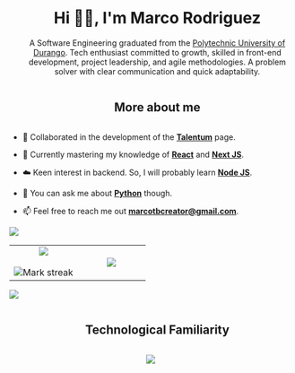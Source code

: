 
<!--h1 without bottom border-->
<div id="user-content-toc">
  <ul align="center">
    <summary><h1 style="display: inline-block">Hi 👋🏼, I'm Marco Rodriguez</h1></summary>
    A Software Engineering graduated from the <a href="http://www.unipolidgo.edu.mx/" rel="nofollow">Polytechnic University of Durango</a>. Tech enthusiast committed to growth, skilled in front-end development, project leadership, and agile methodologies. A problem solver with clear communication and quick adaptability.
  </ul>
</div>


<!--- snake
<div align="center">
  <img  src="https://github.com/1999AZZAR/1999AZZAR/blob/main/resources/img/grid-snake.svg"
       alt="snake" /></a>
</div>
-->

<!--h2 without bottom border-->
<div id="user-content-toc">
  <ul align="center">
    <summary><h2 style="display: inline-block">More about me</h2></summary>
  </ul>
</div>

<!--Intro start-->
- 🔭 Collaborated in the development of the <!-- **<a href="https://gekocards.com/" rel="nofollow">Gekocards</a>** and --> **<a href="https://talentum.club/" rel="nofollow">Talentum</a>** page.

- 🌱 Currently mastering my knowledge of  **<a href="https://react.dev/" rel="nofollow">React</a>** and **<a href="https://nextjs.org/" rel="nofollow">Next JS</a>**.

- ☁️ Keen interest in backend. So, I will probably learn **<a href="https://nodejs.org/en" rel="nofollow">Node JS</a>**.

- 💬 You can ask me about **<a href="https://www.python.org/" rel="nofollow">Python</a>** though. <!-- ,**<a href="https://developer.mozilla.org/en-US/docs/Web/JavaScript" rel="nofollow"> JavaScript</a>**,**<a href="https://www.typescriptlang.org/" rel="nofollow"> TypeScript</a>** -->

- 📫 Feel free to reach me out **marcotbcreator@gmail.com**.

<!--Intro end-->

<!--horizontal divider(gradiant)-->
<img src="https://user-images.githubusercontent.com/73097560/115834477-dbab4500-a447-11eb-908a-139a6edaec5c.gif">

<!--- stats & Trophy (start) -->
<p align="center">
  <!--- stats (start) -->
<table align="center">
<tr border="none">
<td width="50%" align="center">
  
  <img  align="center"  src="https://github-readme-stats.vercel.app/api?username=MarcoTheBigCreator&theme=dark&show_icons=true&count_private=true" />
  <br></br>
  <img  title="🔥 Get streak stats for your profile at git.io/streak-stats" alt="Mark streak" src="https://github-readme-streak-stats.herokuapp.com/?user=MarcoTheBigCreator&theme=dark&hide_border=false" /> 
</td>

<td width="50%" align="center">

  <img  align="center"  src="https://github-readme-stats.anuraghazra1.vercel.app/api/top-langs/?username=MarcoTheBigCreator&theme=dark&hide_border=false&no-bg=true&no-frame=true&langs_count=10"/>
  
  </td>
</tr>
</table>
<!--- stats (end) -->

</p>        
<!--- stats (end) -->

<!--horizontal divider(gradiant)-->
<img src="https://user-images.githubusercontent.com/73097560/115834477-dbab4500-a447-11eb-908a-139a6edaec5c.gif">

<!--h1 without bottom border-->
<div id="user-content-toc">
  <ul align="center">
    <summary><h2 style="display: inline-block">Technological Familiarity</h2></summary>
  </ul>
</div>
<!--tech stack icons-->
<p align="center">
  <img src="https://skillicons.dev/icons?i=html,css,js,ts,py,react,nodejs,nextjs,vercel,angular,tailwind,sass,postman,figma,heroku,mysql,mongodb,prisma,git,github,postgresql,supabase,firebase,docker,express,jest,redux,wordpress&perline=14" />
</p>

